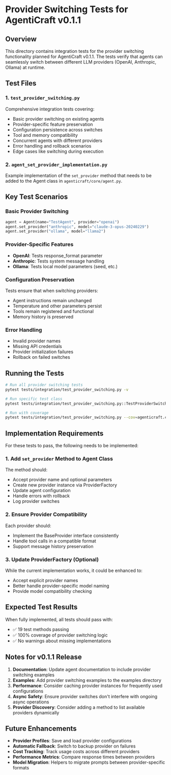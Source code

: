 # Provider Switching Tests for AgentiCraft v0.1.1

## Overview

This directory contains integration tests for the provider switching functionality planned for AgentiCraft v0.1.1. The tests verify that agents can seamlessly switch between different LLM providers (OpenAI, Anthropic, Ollama) at runtime.

## Test Files

### 1. `test_provider_switching.py`
Comprehensive integration tests covering:
- Basic provider switching on existing agents
- Provider-specific feature preservation
- Configuration persistence across switches
- Tool and memory compatibility
- Concurrent agents with different providers
- Error handling and rollback scenarios
- Edge cases like switching during execution

### 2. `agent_set_provider_implementation.py`
Example implementation of the `set_provider` method that needs to be added to the Agent class in `agenticraft/core/agent.py`.

## Key Test Scenarios

### Basic Provider Switching
```python
agent = Agent(name="TestAgent", provider="openai")
agent.set_provider("anthropic", model="claude-3-opus-20240229")
agent.set_provider("ollama", model="llama2")
```

### Provider-Specific Features
- **OpenAI**: Tests response_format parameter
- **Anthropic**: Tests system message handling
- **Ollama**: Tests local model parameters (seed, etc.)

### Configuration Preservation
Tests ensure that when switching providers:
- Agent instructions remain unchanged
- Temperature and other parameters persist
- Tools remain registered and functional
- Memory history is preserved

### Error Handling
- Invalid provider names
- Missing API credentials
- Provider initialization failures
- Rollback on failed switches

## Running the Tests

```bash
# Run all provider switching tests
pytest tests/integration/test_provider_switching.py -v

# Run specific test class
pytest tests/integration/test_provider_switching.py::TestProviderSwitching -v

# Run with coverage
pytest tests/integration/test_provider_switching.py --cov=agenticraft.core.agent
```

## Implementation Requirements

For these tests to pass, the following needs to be implemented:

### 1. Add `set_provider` Method to Agent Class
The method should:
- Accept provider name and optional parameters
- Create new provider instance via ProviderFactory
- Update agent configuration
- Handle errors with rollback
- Log provider switches

### 2. Ensure Provider Compatibility
Each provider should:
- Implement the BaseProvider interface consistently
- Handle tool calls in a compatible format
- Support message history preservation

### 3. Update ProviderFactory (Optional)
While the current implementation works, it could be enhanced to:
- Accept explicit provider names
- Better handle provider-specific model naming
- Provide model compatibility checking

## Expected Test Results

When fully implemented, all tests should pass with:
- ✅ 19 test methods passing
- ✅ 100% coverage of provider switching logic
- ✅ No warnings about missing implementations

## Notes for v0.1.1 Release

1. **Documentation**: Update agent documentation to include provider switching examples
2. **Examples**: Add provider switching examples to the examples directory
3. **Performance**: Consider caching provider instances for frequently used configurations
4. **Async Safety**: Ensure provider switches don't interfere with ongoing async operations
5. **Provider Discovery**: Consider adding a method to list available providers dynamically

## Future Enhancements

- **Provider Profiles**: Save and load provider configurations
- **Automatic Fallback**: Switch to backup provider on failures
- **Cost Tracking**: Track usage costs across different providers
- **Performance Metrics**: Compare response times between providers
- **Model Migration**: Helpers to migrate prompts between provider-specific formats
